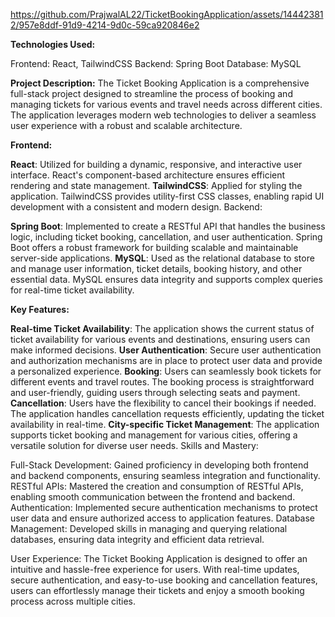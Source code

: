 https://github.com/PrajwalAL22/TicketBookingApplication/assets/144423812/957e8ddf-91d9-4214-9d0c-59ca920846e2

**Technologies Used:**

Frontend: React, TailwindCSS
Backend: Spring Boot
Database: MySQL

**Project Description:**
The Ticket Booking Application is a comprehensive full-stack project designed to streamline the process of booking and managing tickets for various events and travel needs across different cities. The application leverages modern web technologies to deliver a seamless user experience with a robust and scalable architecture.

**Frontend:**

**React**: Utilized for building a dynamic, responsive, and interactive user interface. React's component-based architecture ensures efficient rendering and state management.
**TailwindCSS**: Applied for styling the application. TailwindCSS provides utility-first CSS classes, enabling rapid UI development with a consistent and modern design.
Backend:

**Spring Boot**: Implemented to create a RESTful API that handles the business logic, including ticket booking, cancellation, and user authentication. Spring Boot offers a robust framework for building scalable and maintainable server-side applications.
**MySQL**: Used as the relational database to store and manage user information, ticket details, booking history, and other essential data. MySQL ensures data integrity and supports complex queries for real-time ticket availability.

**Key Features:**

**Real-time Ticket Availability**: The application shows the current status of ticket availability for various events and destinations, ensuring users can make informed decisions.
**User Authentication**: Secure user authentication and authorization mechanisms are in place to protect user data and provide a personalized experience.
**Booking**: Users can seamlessly book tickets for different events and travel routes. The booking process is straightforward and user-friendly, guiding users through selecting seats and payment.
**Cancellation**: Users have the flexibility to cancel their bookings if needed. The application handles cancellation requests efficiently, updating the ticket availability in real-time.
**City-specific Ticket Management**: The application supports ticket booking and management for various cities, offering a versatile solution for diverse user needs.
Skills and Mastery:

Full-Stack Development: Gained proficiency in developing both frontend and backend components, ensuring seamless integration and functionality.
RESTful APIs: Mastered the creation and consumption of RESTful APIs, enabling smooth communication between the frontend and backend.
Authentication: Implemented secure authentication mechanisms to protect user data and ensure authorized access to application features.
Database Management: Developed skills in managing and querying relational databases, ensuring data integrity and efficient data retrieval.

User Experience:
The Ticket Booking Application is designed to offer an intuitive and hassle-free experience for users. With real-time updates, secure authentication, and easy-to-use booking and cancellation features, users can effortlessly manage their tickets and enjoy a smooth booking process across multiple cities.

